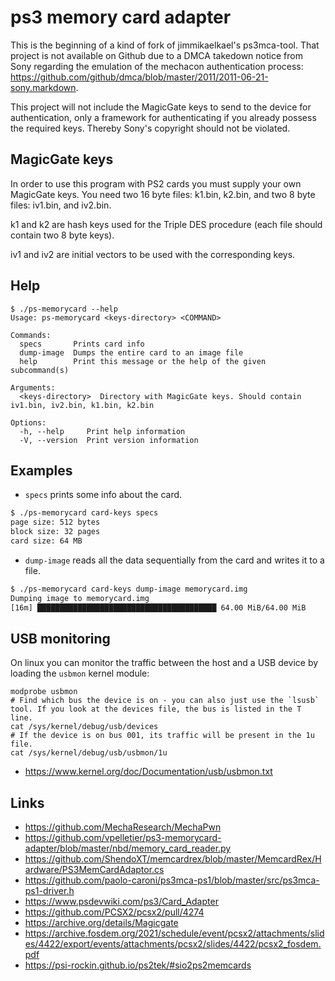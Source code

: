 # ps3 memory card adapter

This is the beginning of a kind of fork of jimmikaelkael's ps3mca-tool.
That project is not available on Github due to a DMCA takedown notice
from Sony regarding the emulation of the mechacon authentication process: <https://github.com/github/dmca/blob/master/2011/2011-06-21-sony.markdown>.

This project will not include the MagicGate keys to send to the device
for authentication, only a framework for authenticating if you already
possess the required keys. Thereby Sony's copyright should not be
violated.

## MagicGate keys
In order to use this program with PS2 cards you must supply your own
MagicGate keys. You need two 16 byte files: k1.bin, k2.bin, and two 8
byte files: iv1.bin, and iv2.bin.

k1 and k2 are hash keys used for the Triple DES procedure (each file
should contain two 8 byte keys).

iv1 and iv2 are initial vectors to be used with the corresponding keys.

## Help
```
$ ./ps-memorycard --help
Usage: ps-memorycard <keys-directory> <COMMAND>

Commands:
  specs       Prints card info
  dump-image  Dumps the entire card to an image file
  help        Print this message or the help of the given subcommand(s)

Arguments:
  <keys-directory>  Directory with MagicGate keys. Should contain iv1.bin, iv2.bin, k1.bin, k2.bin

Options:
  -h, --help     Print help information
  -V, --version  Print version information
```

## Examples
- `specs` prints some info about the card.
```bash
$ ./ps-memorycard card-keys specs
page size: 512 bytes
block size: 32 pages
card size: 64 MB
```
- `dump-image` reads all the data sequentially from the card and writes
  it to a file.
```bash
$ ./ps-memorycard card-keys dump-image memorycard.img
Dumping image to memorycard.img
[16m] ████████████████████████████████████████ 64.00 MiB/64.00 MiB
```

## USB monitoring
On linux you can monitor the traffic between the host and a USB device
by loading the `usbmon` kernel module:
```
modprobe usbmon
# Find which bus the device is on - you can also just use the `lsusb` tool. If you look at the devices file, the bus is listed in the T line.
cat /sys/kernel/debug/usb/devices
# If the device is on bus 001, its traffic will be present in the 1u file.
cat /sys/kernel/debug/usb/usbmon/1u
```
- <https://www.kernel.org/doc/Documentation/usb/usbmon.txt>

## Links
- <https://github.com/MechaResearch/MechaPwn>
- <https://github.com/vpelletier/ps3-memorycard-adapter/blob/master/nbd/memory_card_reader.py>
- <https://github.com/ShendoXT/memcardrex/blob/master/MemcardRex/Hardware/PS3MemCardAdaptor.cs>
- <https://github.com/paolo-caroni/ps3mca-ps1/blob/master/src/ps3mca-ps1-driver.h>
- <https://www.psdevwiki.com/ps3/Card_Adapter>
- <https://github.com/PCSX2/pcsx2/pull/4274>
- <https://archive.org/details/Magicgate>
- <https://archive.fosdem.org/2021/schedule/event/pcsx2/attachments/slides/4422/export/events/attachments/pcsx2/slides/4422/pcsx2_fosdem.pdf>
- <https://psi-rockin.github.io/ps2tek/#sio2ps2memcards>
